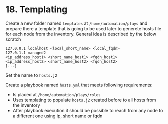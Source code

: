 # 18. Templating

Create a new folder named `templates` at `/home/automation/plays` and prepare there a template that is going to be used later to generete hosts file for each node from the inventory. General idea is described by the below scratch
```
127.0.0.1 localhost <local_short_name> <local_fqdn>
127.0.1.1 managed2
<ip_address_host1> <short_name_host1> <fqdn_host1>
<ip_address_host2> <short_name_host2> <fqdn_host2>
[...]
```
Set the name to `hosts.j2`

Create a playbook named `hosts.yml` that meets following requirements:
* Is placed at `/home/automation/plays/roles`
* Uses templating to populate `hosts.j2` created before to all hosts from the inventory
* After playbook execution it should be possible to reach from any node to a different one using ip, short name or fqdn